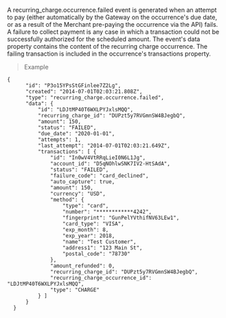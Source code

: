 <div class="method-area">
  <div class="method-copy">
    <div class="method-copy-padding">
      <p>A <span class="code-green">recurring_charge.occurrence.failed</span> event is generated when an attempt to pay (either automatically by the Gateway on the occurrence's due date, or as a result of the Merchant pre-paying the occurrence via the API) fails. A failure to collect payment is any case in which a transaction could not be successfully authorized for the scheduled amount. The event's <span class="code-green">data</span> property contains the content of the recurring charge occurrence. The failing transaction is included in the occurrence's <span class="code-green">transactions</span> property.</p>
    </div>
  </div>
  <blockquote><p>Example</p></blockquote>

  <pre><code class="json">{
      "id": "P3o15YPsStGFinlee7Z2Lg",
      "created": "2014-07-01T02:03:21.808Z",
      "type": "recurring_charge.occurrence.failed",
      "data": {
          "id": "LDJtMP40T6WXLPYJxlsMQQ",
          "recurring_charge_id": "DUPzt5y7RVGmnSW4BJegbQ",
          "amount": 150,
          "status": "FAILED",
          "due_date": "2020-01-01",
          "attempts": 1,
          "last_attempt": "2014-07-01T02:03:21.649Z",
          "transactions": [ {
              "id": "In0wV4VtRRqLieI0N6L1Jg",
              "account_id": "D5qNOhlwSNK7IV2-HtSAdA",
              "status": "FAILED",
              "failure_code": "card_declined",
              "auto_capture": true,
              "amount": 150,
              "currency": "USD",
              "method": {
                  "type": "card",
                  "number": "************4242",
                  "fingerprint": "GunPelYVthifNV63LEw1",
                  "card_type": "VISA",
                  "exp_month": 8,
                  "exp_year": 2018,
                  "name": "Test Customer",
                  "address1": "123 Main St",
                  "postal_code": "78730"
              },
              "amount_refunded": 0,
              "recurring_charge_id": "DUPzt5y7RVGmnSW4BJegbQ",
              "recurring_charge_occurrence_id": "LDJtMP40T6WXLPYJxlsMQQ",
              "type": "CHARGE"
          } ]
      }
  }</code>
  </pre>
</div>
